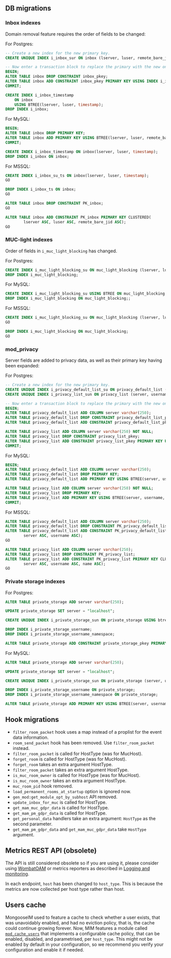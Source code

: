 ## DB migrations

### Inbox indexes

Domain removal feature requires the order of fields to be changed:

For Postgres:

```sql
-- Create a new index for the new primary key.
CREATE UNIQUE INDEX i_inbox_sur ON inbox (lserver, luser, remote_bare_jid);

-- Now enter a transaction block to replace the primary with the new one.
BEGIN;
ALTER TABLE inbox DROP CONSTRAINT inbox_pkey;
ALTER TABLE inbox ADD CONSTRAINT inbox_pkey PRIMARY KEY USING INDEX i_inbox_sur;
COMMIT;

CREATE INDEX i_inbox_timestamp
    ON inbox
    USING BTREE(lserver, luser, timestamp);
DROP INDEX i_inbox;
```

For MySQL:

```sql
BEGIN;
ALTER TABLE inbox DROP PRIMARY KEY;
ALTER TABLE inbox ADD PRIMARY KEY USING BTREE(lserver, luser, remote_bare_jid);
COMMIT;

CREATE INDEX i_inbox_timestamp ON inbox(lserver, luser, timestamp);
DROP INDEX i_inbox ON inbox;
```

For MSSQL:

```sql
CREATE INDEX i_inbox_su_ts ON inbox(lserver, luser, timestamp);
GO

DROP INDEX i_inbox_ts ON inbox;
GO

ALTER TABLE inbox DROP CONSTRAINT PK_inbox;
GO

ALTER TABLE inbox ADD CONSTRAINT PK_inbox PRIMARY KEY CLUSTERED(
        lserver ASC, luser ASC, remote_bare_jid ASC);
GO
```

### MUC-light indexes

Order of fields in `i_muc_light_blocking` has changed.

For Postgres:

```sql
CREATE INDEX i_muc_light_blocking_su ON muc_light_blocking (lserver, luser);
DROP INDEX i_muc_light_blocking;
```

For MySQL:

```sql
CREATE INDEX i_muc_light_blocking_su USING BTREE ON muc_light_blocking (lserver, luser);
DROP INDEX i_muc_light_blocking ON muc_light_blocking;;
```

For MSSQL:

```sql
CREATE INDEX i_muc_light_blocking_su ON muc_light_blocking (lserver, luser);
GO

DROP INDEX i_muc_light_blocking ON muc_light_blocking;
GO
```

### mod_privacy

Server fields are added to privacy data, as well as their primary key having been expanded:

For Postgres:

```sql
-- Create a new index for the new primary key.
CREATE UNIQUE INDEX i_privacy_default_list_su ON privacy_default_list (server, username);
CREATE UNIQUE INDEX i_privacy_list_sun ON privacy_list (server, username, name);

-- Now enter a transaction block to replace the primary with the new one.
BEGIN;
ALTER TABLE privacy_default_list ADD COLUMN server varchar(250);
ALTER TABLE privacy_default_list DROP CONSTRAINT privacy_default_list_pkey;
ALTER TABLE privacy_default_list ADD CONSTRAINT privacy_default_list_pkey PRIMARY KEY USING INDEX i_privacy_default_list_su;

ALTER TABLE privacy_list ADD COLUMN server varchar(250) NOT NULL;
ALTER TABLE privacy_list DROP CONSTRAINT privacy_list_pkey;
ALTER TABLE privacy_list ADD CONSTRAINT privacy_list_pkey PRIMARY KEY USING INDEX i_privacy_list_sun;
COMMIT;
```

For MySQL:

```sql
BEGIN;
ALTER TABLE privacy_default_list ADD COLUMN server varchar(250);
ALTER TABLE privacy_default_list DROP PRIMARY KEY;
ALTER TABLE privacy_default_list ADD PRIMARY KEY USING BTREE(server, username);

ALTER TABLE privacy_list ADD COLUMN server varchar(250) NOT NULL;
ALTER TABLE privacy_list DROP PRIMARY KEY;
ALTER TABLE privacy_list ADD PRIMARY KEY USING BTREE(server, username, name);
COMMIT;
```

For MSSQL:

```sql
ALTER TABLE privacy_default_list ADD COLUMN server varchar(250);
ALTER TABLE privacy_default_list DROP CONSTRAINT PK_privacy_default_list;
ALTER TABLE privacy_default_list ADD CONSTRAINT PK_privacy_default_list PRIMARY KEY CLUSTERED(
        server ASC, username ASC);
GO

ALTER TABLE privacy_list ADD COLUMN server varchar(250);
ALTER TABLE privacy_list DROP CONSTRAINT PK_privacy_list;
ALTER TABLE privacy_list ADD CONSTRAINT PK_privacy_list PRIMARY KEY CLUSTERED(
        server ASC, username ASC, name ASC);
GO
```


### Private storage indexes

For Postgres:

```sql
ALTER TABLE private_storage ADD server varchar(250);

UPDATE private_storage SET server = "localhost";

CREATE UNIQUE INDEX i_private_storage_sun ON private_storage USING btree (server, username, namespace);

DROP INDEX i_private_storage_username;
DROP INDEX i_private_storage_username_namespace;

ALTER TABLE private_storage ADD CONSTRAINT private_storage_pkey PRIMARY KEY USING INDEX i_private_storage_sun;
```

For MySQL:

```sql
ALTER TABLE private_storage ADD server varchar(250);

UPDATE private_storage SET server = "localhost";

CREATE UNIQUE INDEX i_private_storage_sun ON private_storage (server, username, namespace);

DROP INDEX i_private_storage_username ON private_storage;
DROP INDEX i_private_storage_username_namespace ON private_storage;

ALTER TABLE private_storage ADD PRIMARY KEY USING BTREE(server, username, namespace);
```


## Hook migrations

- `filter_room_packet` hook uses a map instead of a proplist
  for the event data information.
- `room_send_packet` hook has been removed. Use `filter_room_packet` instead.
- `filter_room_packet` is called for HostType (was for MucHost).
- `forget_room` is called for HostType (was for MucHost).
- `forget_room` takes an extra argument HostType.
- `filter_room_packet` takes an extra argument HostType.
- `is_muc_room_owner` is called for HostType (was for MucHost).
- `is_muc_room_owner` takes an extra argument HostType.
- `muc_room_pid` hook removed.
- `load_permanent_rooms_at_startup` option is ignored now.
- `gen_mod:get_module_opt_by_subhost` API removed.
- `update_inbox_for_muc` is called for HostType.
- `get_mam_muc_gdpr_data` is called for HostType.
- `get_mam_pm_gdpr_data` is called for HostType.
- `get_personal_data` handlers take an extra argument: `HostType` as the second parameter.
- `get_mam_pm_gdpr_data` and `get_mam_muc_gdpr_data` take `HostType` argument.

## Metrics REST API (obsolete)

The API is still considered obsolete so if you are using it,
please consider using [WombatOAM](https://www.erlang-solutions.com/capabilities/wombatoam/)
or metrics reporters as described in [Logging and monitoring](../operation-and-maintenance/Logging-&-monitoring.md).

In each endpoint, `host` has been changed to `host_type`.
This is because the metrics are now collected per host type rather than host.


## Users cache

MongooseIM used to feature a cache to check whether a user exists, that was unavoidably enabled, and had no eviction policy, that is, the cache could continue growing forever. Now, MIM features a module called [`mod_cache_users`](../modules/mod_cache_users) that implements a configurable cache policy, that can be enabled, disabled, and parametrised, per `host_type`. This might not be enabled by default in your configuration, so we recommend you verify your configuration and enable it if needed.
